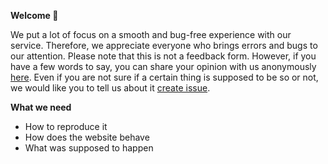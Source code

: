 **Welcome 👋**

We put a lot of focus on a smooth and bug-free experience with our service. Therefore, we appreciate everyone who brings errors and bugs to our attention.
Please note that this is not a feedback form. However, if you have a few words to say, you can share your opinion with us anonymously [here](https://forms.gle/CuCYGob58aa8tQaM8).
Even if you are not sure if a certain thing is supposed to be so or not, we would like you to tell us about it [create issue](https://github.com/dbleu/issues/issues/new).

**What we need**
- How to reproduce it
- How does the website behave
- What was supposed to happen
